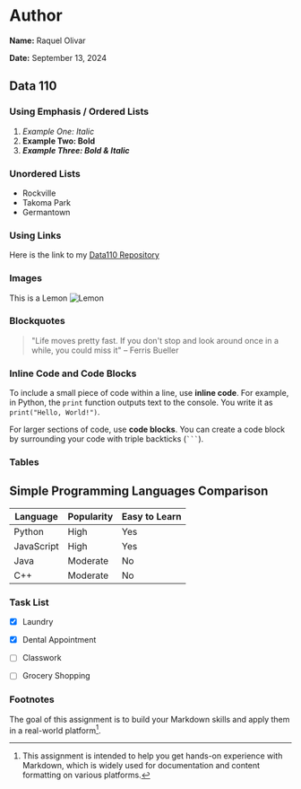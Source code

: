 # Author
**Name:** Raquel Olivar

**Date:** September 13, 2024

## Data 110    

### Using Emphasis / Ordered Lists
1. *Example One: Italic*
2. **Example Two: Bold**
3. ***Example Three: Bold & Italic***

### Unordered Lists 
- Rockville
- Takoma Park
- Germantown

### Using Links 
Here is the link to my [Data110 Repository](https://github.com/ddiaz63/Data110-32213](https://github.com/rvquel/Data110-22016))

### Images
This is a Lemon
![Lemon](Lemon.jpg)
 
### Blockquotes
> "Life moves pretty fast. If you don't stop and look around once in a while, you could miss it" – Ferris Bueller

### Inline Code and Code Blocks 
To include a small piece of code within a line, use **inline code**. For example, in Python, the `print` function outputs text to the console. You write it as `print("Hello, World!")`.

For larger sections of code, use **code blocks**. You can create a code block by surrounding your code with triple backticks (```` ``` ````). 

### Tables
## Simple Programming Languages Comparison

| Language   | Popularity | Easy to Learn |
|------------|------------|---------------|
| Python     | High       | Yes           |
| JavaScript | High       | Yes           |
| Java       | Moderate   | No            |
| C++        | Moderate   | No            |

### Task List
- [x] Laundry

- [x] Dental Appointment

- [ ] Classwork

- [ ] Grocery Shopping

### Footnotes
The goal of this assignment is to build your Markdown skills and apply them in a real-world platform[^1].

[^1]: This assignment is intended to help you get hands-on experience with Markdown, which is widely used for documentation and content formatting on various platforms.
